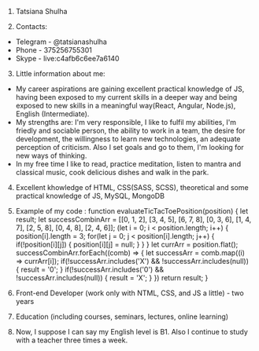 1.	Tatsiana Shulha

2.	Contacts:
*	Telegram - @tatsianashulha
*	Phone - 375256755301
*	Skype - live:c4afb6c6ee7a6140

3. Little information about me: 
* My career aspirations are gaining excellent practical knowledge of JS, having been exposed to my current skills in a deeper way and being exposed to new skills in a meaningful way(React, Angular, Node.js), English (Intermediate).
*	My strengths are: I'm very responsible, I like to fulfil my abilities, I'm friedly and sociable person, the ability to work in a team, the desire for development, the willingness to learn new technologies, an adequate perception of criticism. Also I set goals and go to them, I'm looking for new ways of thinking.
*	In my free time I like to read, practice meditation, listen to mantra and classical music, cook delicious dishes and walk in the park.

4.	Excellent khowledge of HTML, CSS(SASS, SCSS), theoretical and some practical knowledge of JS, MySQL, MongoDB

5.  Example of my code :
function evaluateTicTacToePosition(position) { let result;
let successCombinArr = [[0, 1, 2], [3, 4, 5], [6, 7, 8], [0, 3, 6], [1, 4, 7], [2, 5, 8], [0, 4, 8], [2, 4, 6]];
(let i = 0; i < position.length; i++) { position[i].length = 3;
for(let j = 0; j < position[i].length; j++) { if(!position[i][j]) { position[i][j] = null; } } }
let currArr = position.flat();
successCombinArr.forEach((comb) => { let successArr = comb.map((i) => currArr[i]);
if(!successArr.includes('X') && !successArr.includes(null)) { result = '0'; }
if(!successArr.includes('0') && !successArr.includes(null)) { result = 'X'; }
})
return result; }

6.	Front-end Developer (work only with NTML, CSS, and JS a little) - two years

7.	Education (including courses, seminars, lectures, online learning)

8.	Now, I suppose I can say my English level is B1. Also I continue to study with a teacher three times a week.
